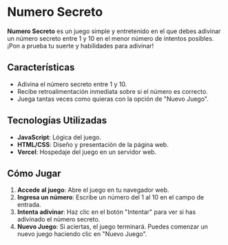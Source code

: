<!DOCTYPE html>
<html lang="es">
<head>
    <meta charset="UTF-8">
    <meta name="viewport" content="width=device-width, initial-scale=1.0">
    <title>README - Numero Secreto</title>
</head>
<body>
    <h1>Numero Secreto</h1>
    <p><strong>Numero Secreto</strong> es un juego simple y entretenido en el que debes adivinar un número secreto entre 1 y 10 en el menor número de intentos posibles. ¡Pon a prueba tu suerte y habilidades para adivinar!</p>

   <h2>Características</h2>
    <ul>
        <li>Adivina el número secreto entre 1 y 10.</li>
        <li>Recibe retroalimentación inmediata sobre si el número es correcto.</li>
        <li>Juega tantas veces como quieras con la opción de "Nuevo Juego".</li>
    </ul>

   <h2>Tecnologías Utilizadas</h2>
    <ul>
        <li><strong>JavaScript</strong>: Lógica del juego.</li>
        <li><strong>HTML/CSS</strong>: Diseño y presentación de la página web.</li>
        <li><strong>Vercel</strong>: Hospedaje del juego en un servidor web.</li>
    </ul>

   <h2>Cómo Jugar</h2>
    <ol>
        <li><strong>Accede al juego</strong>: Abre el juego en tu navegador web.</li>
        <li><strong>Ingresa un número</strong>: Escribe un número del 1 al 10 en el campo de entrada.</li>
        <li><strong>Intenta adivinar</strong>: Haz clic en el botón "Intentar" para ver si has adivinado el número secreto.</li>
        <li><strong>Nuevo Juego</strong>: Si aciertas, el juego terminará. Puedes comenzar un nuevo juego haciendo clic en "Nuevo Juego".</li>
    </ol>
